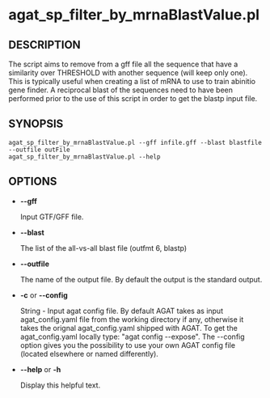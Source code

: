 # agat_sp_filter_by_mrnaBlastValue.pl

## DESCRIPTION

The script aims to remove from a gff file all the sequence that have a similarity
over THRESHOLD with another sequence (will keep only one).
This is typically useful when creating a list of mRNA to use to train abinitio gene finder.
A reciprocal blast of the sequences need to have been performed prior
to the use of this script in order to get the blastp input file.

## SYNOPSIS

```
agat_sp_filter_by_mrnaBlastValue.pl --gff infile.gff --blast blastfile --outfile outFile
agat_sp_filter_by_mrnaBlastValue.pl --help
```

## OPTIONS

- **--gff**

    Input GTF/GFF file.

- **--blast**

    The list of the all-vs-all blast file (outfmt 6, blastp)

- **--outfile**

    The name of the output file. By default the output is the standard output.

- **-c** or **--config**

    String - Input agat config file. By default AGAT takes as input agat_config.yaml file from the working directory if any,
    otherwise it takes the orignal agat_config.yaml shipped with AGAT. To get the agat_config.yaml locally type: "agat config --expose".
    The --config option gives you the possibility to use your own AGAT config file (located elsewhere or named differently).

- **--help** or **-h**

    Display this helpful text.

